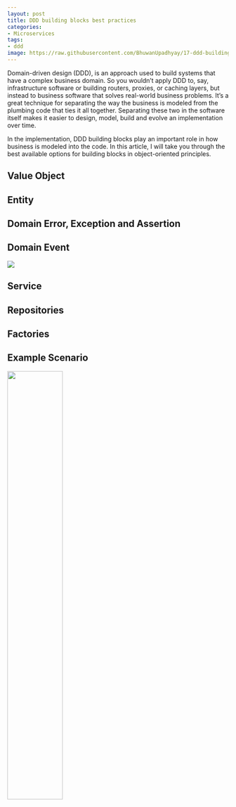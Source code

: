 ```yaml
---
layout: post
title: DDD building blocks best practices
categories:
- Microservices
tags:
- ddd
image: https://raw.githubusercontent.com/BhuwanUpadhyay/17-ddd-building-blocks-best-practices/master/assets/layer.png
---
```


Domain-driven design (DDD), is an approach used to build systems that have a complex business domain.
So you wouldn’t apply DDD to, say, infrastructure software or building routers, proxies, or caching layers, but instead to business software that solves real-world business problems.
It’s a great technique for separating the way the business is modeled from the plumbing code that ties it all together.
Separating these two in the software itself makes it easier to design, model, build and evolve an implementation over time.

In the implementation, DDD building blocks play an important role in how business is modeled into the code.
In this article, I will take you through the best available options for building blocks in object-oriented principles.

## Value Object

<script charset="UTF-8" src="https://gist-it.appspot.com/github.com/BhuwanUpadhyay/17-ddd-building-blocks-best-practices/blob/master/ddd-building-blocks/src/main/java/io/github/bhuwanupadhyay/ddd/ValueObject.java?footer=minimal"></script>

## Entity

## Domain Error, Exception and Assertion


## Domain Event

![](https://raw.githubusercontent.com/BhuwanUpadhyay/17-ddd-building-blocks-best-practices/master/assets/aggregate_transaction.png)

## Service

## Repositories

## Factories

## Example Scenario

<img src="https://raw.githubusercontent.com/BhuwanUpadhyay/17-ddd-building-blocks-best-practices/master/assets/rtms.png" height="50%">
